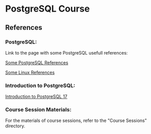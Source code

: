 # PostgreSQL Course

## References

### PostgreSQL:

Link to the page with some PostgreSQL usefull references:

[Some PostgreSQL References](./some%20postgresql%20references.md)

[Some Linux References](./some%20linux%20references.md)


### Introduction to PostgreSQL:

[Introduction to PostgreSQL 17](Introduction2PostgreSQL.md)

### Course Session Materials:

For the materials of course sessions, refer to the "Course Sessions" directory.

<!-- ---

### [•  Part I: Install and Configure PostgreSQL for pgPool ](./Part%20I%20Install%20and%20Configure%20PostgreSQL%20for%20pgPool.md)

---

### [•  Part II: Install and Configure pgPool ](./Part%20II%20Install%20and%20Configure%20pgPool.md)

---

### [•  Part III: pgPool scripts ](./Part%20III%20pgPool%20scripts.md)

---

### [•  Part IV: Fix some glitches for Ubuntu](./Part%20IV%20fix%20some%20glitches%20for%20Ubuntu.md)

---

### [•  Part V: pgpool command, pcp, pgpool admin commands ](./Part%20V%20pgpool%20command%2C%20pcp%2C%20pgpool%20admin%20commands.md)

--- 

### [•  Part VI: Finish up, simulations, tests, notes ](./Part%20VI%20Finish%20up%2C%20simulations%2C%20tests%2C%20notes.md)
 -->
